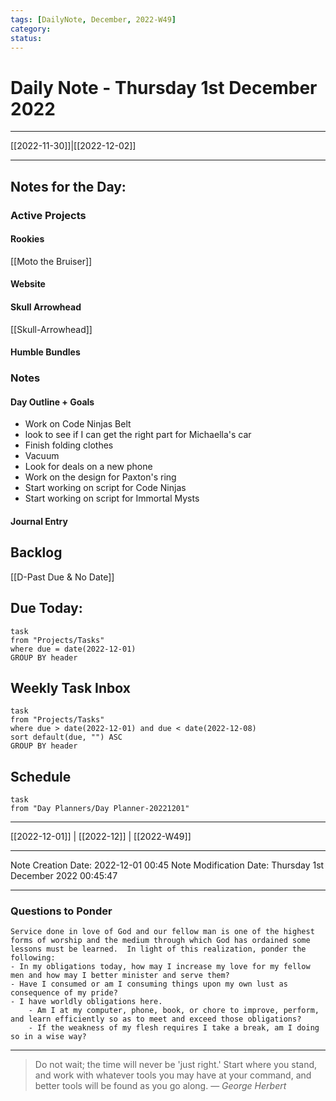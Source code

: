 ```yaml
---
tags: [DailyNote, December, 2022-W49]
category:
status:
---
```


# Daily Note - Thursday 1st December 2022

---
[[2022-11-30]]|[[2022-12-02]]

---

## Notes for the Day:
### Active Projects
#### Rookies
[[Moto the Bruiser]]
#### Website
#### Skull Arrowhead
[[Skull-Arrowhead]]
#### Humble Bundles

### Notes
#### Day Outline + Goals

- Work on Code Ninjas Belt
- look to see if I can get the right part for Michaella's car
- Finish folding clothes
- Vacuum
- Look for deals on a new phone
- Work on the design for Paxton's ring
- Start working on script for Code Ninjas
- Start working on script for Immortal Mysts

#### Journal Entry

## Backlog
[[D-Past Due & No Date]]

## Due Today:
```dataview
task
from "Projects/Tasks"
where due = date(2022-12-01)
GROUP BY header
```

## Weekly Task Inbox
```dataview
task
from "Projects/Tasks"
where due > date(2022-12-01) and due < date(2022-12-08)
sort default(due, "") ASC
GROUP BY header
```

## Schedule
```dataview
task
from "Day Planners/Day Planner-20221201"

```
---
[[2022-12-01]] | [[2022-12]] | [[2022-W49]]

---

Note Creation Date: 2022-12-01 00:45
Note Modification Date: Thursday 1st December 2022 00:45:47 

---
### Questions to Ponder
	Service done in love of God and our fellow man is one of the highest forms of worship and the medium through which God has ordained some lessons must be learned.  In light of this realization, ponder the following:
	- In my obligations today, how may I increase my love for my fellow men and how may I better minister and serve them?
	- Have I consumed or am I consuming things upon my own lust as consequence of my pride?
	- I have worldly obligations here.  
		- Am I at my computer, phone, book, or chore to improve, perform, and learn efficiently so as to meet and exceed those obligations?  
		- If the weakness of my flesh requires I take a break, am I doing so in a wise way?

--- 
> Do not wait; the time will never be 'just right.' Start where you stand, and work with whatever tools you may have at your command, and better tools will be found as you go along.
> — <cite>George Herbert</cite>